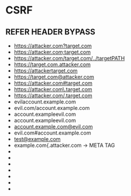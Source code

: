 # CSRF
## REFER HEADER BYPASS
- https://attacker.com?target.com
- https://attacker.com;target.com
- https://attacker.com/target.com/../targetPATH
- https://target.com.attacker.com
- https://attackertarget.com
- https://target.com@attacker.com
- https://attacker.com#target.com
- https://attacker.com\.target.com
- https://attacker.com/.target.com
- evilaccount.example.com 
- evil.com/account.example.com 
- account.exampleevil.com 
- account.exampleevil.com 
- account.example.com@evil.com
- evil.com#account.example.com 
- test@example.com
- example.com{.attacker.com
-> META TAG
- <meta name="referrer" content="never">
- <meta name="referrer" content="origin">
- <meta name="referrer" content="origin-when-cross-origin">
- <meta name="referrer" content="same-origin">
- <meta name="referrer" content="strict-origin-when-cross-origin">
- <meta http-equiv="Content-Security-Policy" content="referrer no-referrer">
- <meta name="referrer" content="no-referrer">
